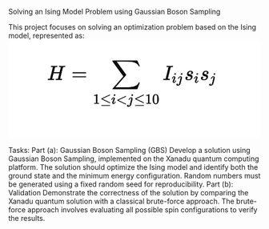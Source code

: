 Solving an Ising Model Problem using Gaussian Boson Sampling

This project focuses on solving an optimization problem based on the Ising model, represented as:
![IMAGE_DESCRIPTION](ising.png)

Tasks:
Part (a): Gaussian Boson Sampling (GBS)
Develop a solution using Gaussian Boson Sampling, implemented on the Xanadu quantum computing platform.
The solution should optimize the Ising model and identify both the ground state and the minimum energy configuration.
Random numbers must be generated using a fixed random seed for reproducibility.
Part (b): Validation
Demonstrate the correctness of the solution by comparing the Xanadu quantum solution with a classical brute-force approach.
The brute-force approach involves evaluating all possible spin configurations to verify the results.
